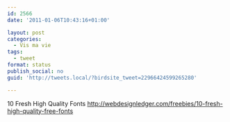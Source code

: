 ```yaml
---
id: 2566
date: '2011-01-06T10:43:16+01:00'

layout: post
categories:
  - Vis ma vie
tags:
  - tweet
format: status
publish_social: no
guid: 'http://tweets.local/?birdsite_tweet=22966424599265280'

---
```


10 Fresh High Quality Fonts http://webdesignledger.com/freebies/10-fresh-high-quality-free-fonts